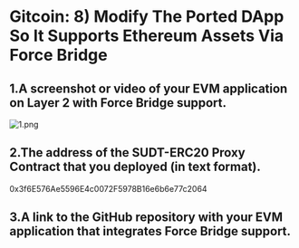 # Gitcoin: 8) Modify The Ported DApp So It Supports Ethereum Assets Via Force Bridge

## 1.A screenshot or video of your EVM application on Layer 2 with Force Bridge support.

![1.png](https://i.loli.net/2021/08/10/KnfRWHMPVc5CSvF.png)

## 2.The address of the SUDT-ERC20 Proxy Contract that you deployed (in text format).

0x3f6E576Ae5596E4c0072F5978B16e6b6e77c2064

## 3.A link to the GitHub repository with your EVM application that integrates Force Bridge support.

